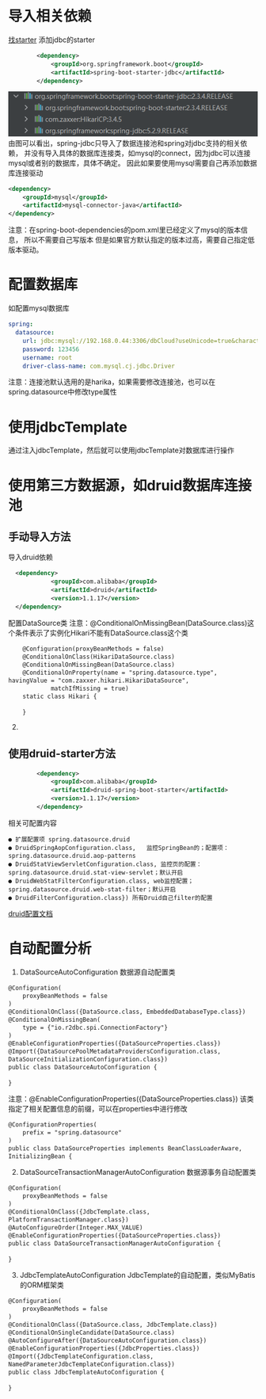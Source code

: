 # 导入相关依赖
[找starter](https://docs.spring.io/spring-boot/docs/2.3.4.RELEASE/reference/html/using-spring-boot.html#using-boot-starter)
添加jdbc的starter
```xml
        <dependency>
            <groupId>org.springframework.boot</groupId>
            <artifactId>spring-boot-starter-jdbc</artifactId>
        </dependency>
```
![jdbc驱动依赖](1.png)
由图可以看出，spring-jdbc只导入了数据连接池和spring对jdbc支持的相关依赖，
并没有导入具体的数据库连接类，如mysql的connect，因为jdbc可以连接mysql或者别的数据库，具体不确定。
因此如果要使用mysql需要自己再添加数据库连接驱动
```xml
<dependency>
    <groupId>mysql</groupId>
    <artifactId>mysql-connector-java</artifactId>
</dependency>
```
注意：在spring-boot-dependencies的pom.xml里已经定义了mysql的版本信息， 所以不需要自己写版本
但是如果官方默认指定的版本过高，需要自己指定低版本驱动。

# 配置数据库
如配置mysql数据库
```yaml
spring: 
  datasource:
    url: jdbc:mysql://192.168.0.44:3306/dbCloud?useUnicode=true&characterEncoding=utf-8&useSSL=true
    password: 123456
    username: root
    driver-class-name: com.mysql.cj.jdbc.Driver
```
注意：连接池默认选用的是harika，如果需要修改连接池，也可以在spring.datasource中修改type属性

# 使用jdbcTemplate
通过注入jdbcTemplate，然后就可以使用jdbcTemplate对数据库进行操作

# 使用第三方数据源，如druid数据库连接池
## 手动导入方法
导入druid依赖
```xml
  <dependency>
            <groupId>com.alibaba</groupId>
            <artifactId>druid</artifactId>
            <version>1.1.17</version>
  </dependency>
```
配置DataSource类
注意：@ConditionalOnMissingBean(DataSource.class)这个条件表示了实例化Hikari不能有DataSource.class这个类
```text
    @Configuration(proxyBeanMethods = false)
	@ConditionalOnClass(HikariDataSource.class)
	@ConditionalOnMissingBean(DataSource.class)
	@ConditionalOnProperty(name = "spring.datasource.type", havingValue = "com.zaxxer.hikari.HikariDataSource",
			matchIfMissing = true)
	static class Hikari {
	
	}
```
2.
## 使用druid-starter方法
```xml
        <dependency>
            <groupId>com.alibaba</groupId>
            <artifactId>druid-spring-boot-starter</artifactId>
            <version>1.1.17</version>
        </dependency>
```
相关可配置内容
```text
● 扩展配置项 spring.datasource.druid
● DruidSpringAopConfiguration.class,   监控SpringBean的；配置项：spring.datasource.druid.aop-patterns
● DruidStatViewServletConfiguration.class, 监控页的配置：spring.datasource.druid.stat-view-servlet；默认开启
● DruidWebStatFilterConfiguration.class, web监控配置；spring.datasource.druid.web-stat-filter；默认开启
● DruidFilterConfiguration.class}) 所有Druid自己filter的配置
```
[druid配置文档](https://github.com/alibaba/druid/wiki/DruidDataSource%E9%85%8D%E7%BD%AE%E5%B1%9E%E6%80%A7%E5%88%97%E8%A1%A8)

# 自动配置分析
1. DataSourceAutoConfiguration 数据源自动配置类
```text
@Configuration(
    proxyBeanMethods = false
)
@ConditionalOnClass({DataSource.class, EmbeddedDatabaseType.class})
@ConditionalOnMissingBean(
    type = {"io.r2dbc.spi.ConnectionFactory"}
)
@EnableConfigurationProperties({DataSourceProperties.class})
@Import({DataSourcePoolMetadataProvidersConfiguration.class, DataSourceInitializationConfiguration.class})
public class DataSourceAutoConfiguration {

}
```
注意：@EnableConfigurationProperties({DataSourceProperties.class})
该类指定了相关配置信息的前缀，可以在properties中进行修改
```text
@ConfigurationProperties(
    prefix = "spring.datasource"
)
public class DataSourceProperties implements BeanClassLoaderAware, InitializingBean {
```

2. DataSourceTransactionManagerAutoConfiguration 数据源事务自动配置类
```text
@Configuration(
    proxyBeanMethods = false
)
@ConditionalOnClass({JdbcTemplate.class, PlatformTransactionManager.class})
@AutoConfigureOrder(Integer.MAX_VALUE)
@EnableConfigurationProperties({DataSourceProperties.class})
public class DataSourceTransactionManagerAutoConfiguration {

}
```

3. JdbcTemplateAutoConfiguration JdbcTemplate的自动配置，类似MyBatis的ORM框架类
```text
@Configuration(
    proxyBeanMethods = false
)
@ConditionalOnClass({DataSource.class, JdbcTemplate.class})
@ConditionalOnSingleCandidate(DataSource.class)
@AutoConfigureAfter({DataSourceAutoConfiguration.class})
@EnableConfigurationProperties({JdbcProperties.class})
@Import({JdbcTemplateConfiguration.class, NamedParameterJdbcTemplateConfiguration.class})
public class JdbcTemplateAutoConfiguration {

}
```